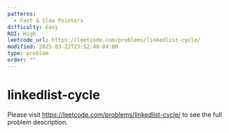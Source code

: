 ```yaml
---
patterns:
  - Fast & Slow Pointers
difficulty: Easy
ROI: High
leetcode_url: https://leetcode.com/problems/linkedlist-cycle/
modified: 2025-03-22T23:52:48-04:00
type: problem
order: ""
---
```


# linkedlist-cycle

Please visit https://leetcode.com/problems/linkedlist-cycle/ to see the full problem description.
